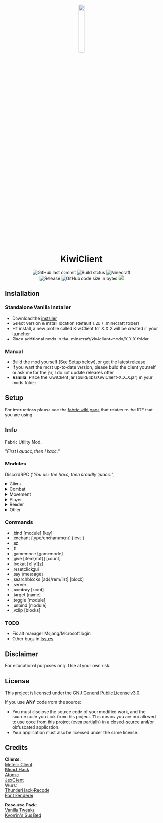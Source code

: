 <p align="center">
<img src="https://cdn.discordapp.com/emojis/783170477115965480.gif?v=1" width="20%"/>
</p>

<h1 align="center">KiwiClient</h1>

<div align="center">
    <img src="https://img.shields.io/github/last-commit/TangyKiwi/KiwiClient" alt="GitHub last commit"/>
    <img src="https://img.shields.io/github/actions/workflow/status/TangyKiwi/KiwiClient/build.yml?branch=master" alt="Build status"/>
    <img src="https://img.shields.io/badge/MC-1.20.4-brightgreen.svg" alt="Minecraft"/>
    <br>
    <img src="https://img.shields.io/github/v/release/TangyKiwi/KiwiClient.svg" alt="Release"/>
    <img src="https://img.shields.io/github/languages/code-size/TangyKiwi/KiwiClient" alt="GitHub code size in bytes"/>
    <img src="https://img.shields.io/tokei/lines/github/TangyKiwi/KiwiClient"/>
    <br>
</div>


## Installation
### Standalone Vanilla Installer
- Download the [installer](https://github.com/TangyKiwi/KiwiClient-Installer/releases)
- Select version & install location (default 1.20 / .minecraft folder)
- Hit install, a new profile called KiwiClient for X.X.X will be created in your launcher
- Place additional mods in the .minecraft/kiwiclient-mods/X.X.X folder
### Manual
- Build the mod yourself (See Setup below), or get the latest [release](https://github.com/TangyKiwi/KiwiClient/releases)
- If you want the most up-to-date version, please build the client yourself or ask me for the jar, I do not update releases often
- **Vanilla**: Place the KiwiClient jar (build/libs/KiwiClient-X.X.X.jar) in your mods folder

## Setup

For instructions please see the [fabric wiki page](https://fabricmc.net/wiki/tutorial:setup) that relates to the IDE that you are using.

## Info

Fabric Utility Mod.

"_First I quacc, then I hacc._"

### Modules

DiscordRPC ("_You use the hacc, then proudly quacc._")

<details>
<summary>Client</summary>
- ActiveMods<br>
- BetterChat<br>
- BetterTab<br>
- ClickGui<br>
- Compass<br>
- HUD<br>
- InventoryViewer<br>
- MountHUD<br>  
- NoScoreboard<br>
- PotionTimers<br>
- Time<br>
- Tooltips<br>
- VanillaSpoof<br>
</details>

<details>
<summary>Combat</summary>
- Criticals<br>
- TargetHUD<br>
- TriggerBot<br>
</details>

<details>
<summary>Movement</summary>
- BoatPhase<br>
- ElytraFly<br>
- EntityFly<br>
- FastBridge<br>
- Fly<br>
- InvMove<br>
- NoFall<br>
- NoWorldBorder<br>
- SafeWalk<br>
- Speed<br>
</details>

<details>
<summary>Player</summary>
- AntiBlind<br>
- AntiHunger<br>
- ArmorSwap<br>
- AutoContainer<br>
- AutoTool<br>
</details>

<details>
<summary>Render</summary>
- ESP<br>
- Freecam<br>
- Fullbright<br>
- ItemPhysics<br>
- LogoutSpots<br>
- Nametags<br>
- NoPortal<br>
- NoRender<br>
- Search<br>
- SeedRay<br>
- StorageESP<br>
- TNTimer<br>
- Tracers<br>
- XRay<br>
- Zoom<br>
</details>

<details>
<summary>Other</summary>
- AntiHuman<br>
- Background<br>
- Cape<br>
- Deadmau5Ears<br>
- LoadingScreen<br>
- MainMenu<br>
- NoIP<br>
- NoLO<br>
</details>

### Commands
- ,bind [module] [key]
- ,enchant [type/enchantment] [level]
- ,ez
- ,ff
- ,gamemode [gamemode]
- ,give [item{nbt}] [count]
- ,lookat [x][y][z]
- ,resetclickgui
- ,say [message]
- ,searchblocks [add/rem/list] [block]
- ,server
- ,seedray [seed]
- ,target [name]
- ,toggle [module]
- ,unbind [module]
- ,vclip [blocks]

### TODO
- Fix alt manager Mojang/Microsoft login
- Other bugs in [Issues](https://github.com/TangyKiwi/KiwiClient/issues)

## Disclaimer

For educational purposes only. Use at your own risk.

## License

This project is licensed under the [GNU General Public License v3.0](https://www.gnu.org/licenses/gpl-3.0.en.html).

If you use **ANY** code from the source:
- You must disclose the source code of your modified work, and the source code you took from this project. This means you are not allowed to use code from this project (even partially) in a closed-source and/or obfuscated application.
- Your application must also be licensed under the same license.


## Credits
**Clients**:  
[Meteor Client](https://github.com/MeteorDevelopment/meteor-client)  
[BleachHack](https://github.com/BleachDrinker420/BleachHack)  
[Atomic](https://gitlab.com/0x151/atomic)  
[JexClient](https://github.com/DustinRepo/JexClient)  
[Wurst](https://github.com/Wurst-Imperium/Wurst7)  
[ThunderHack-Recode](https://github.com/Pan4ur/ThunderHack-Recode)  
[Font Renderer](https://github.com/SprayDown/CustomFont-Rendering)

**Resource Pack**:  
[Vanilla Tweaks](https://vanillatweaks.net/picker/resource-packs/)  
[Kyomin's Sus Bed](https://www.mediafire.com/file/xero5355lcpa48e/%2521_%25C2%25A74Bedless_Noob_%25C2%25A7b200k_%255B128x%255D.zip/file)
